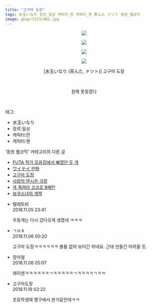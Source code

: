 ```yaml
---
title: "고구마 도장"
tags: 水玉いなり 장르_일상 캐릭터_란 캐릭터_첸 茶んた ドツト 동방_웹코믹
image: ghap/5133/001.jpg
---
```

<div class="article">
<p style="text-align: center; clear: none; float: none;"><img src="{{ site.nasurl }}/ghap/5133/001.jpg"/></p>
<p style="text-align: center; clear: none; float: none;"><img src="{{ site.nasurl }}/ghap/5133/002.jpg"/></p>
<p style="text-align: center; clear: none; float: none;"><img src="{{ site.nasurl }}/ghap/5133/003.jpg"/></p>
<p style="text-align: center; clear: none; float: none;"><img src="{{ site.nasurl }}/ghap/5133/004.jpg"/></p>
<p style="text-align: center; clear: none; float: none;">[水玉いなり (茶んた, ドツト)] 고구마 도장</p>
<p style="text-align: center; clear: none; float: none;"><br/></p>
<p style="text-align: center; clear: none; float: none;">원제 못찾겠다</p>
<p><br/></p>
</div><div class="tagTrail">
<p>태그: </p>
<ul>
<li>水玉いなり</li>
<li>장르:일상</li>
<li>캐릭터:란</li>
<li>캐릭터:첸</li>
</ul>
</div><div class="another">
<p>'동방 웹코믹' 카테고리의 다른 글</p>
<ul>
<li><a href="/2018-11-13-ghap_5196">FUTA 작가 모음집에서 빠졌던 두 개</a></li>
<li><a href="/2018-11-05-ghap_5135">ワイテイ 만화</a></li>
<li><a href="/2018-11-05-ghap_5133">고구마 도장</a></li>
<li><a href="/2018-11-05-ghap_5127">사랑의 텐시온 극장</a></li>
<li><a href="/2018-10-24-ghap_4803">큭 죽여라 코코로 8패턴</a></li>
<li><a href="/2018-10-24-ghap_4790">보쿠소녀의 계책</a></li>
</ul>
</div><div class="cb_module cb_fluid">
<div class="cb_wrt cb_profile">
<div class="comment">
<ul>
<li class="cb_thumb_off" id="comment15368234">
<div class="cb_comment_area">
<div class="cb_info_area">
<div class="cb_section">
<span class="cb_nick_name">텔레토비</span>
</div>
<div class="cb_section">
<span class="cb_date">2018.11.05 23:41 </span>
</div>
</div>
<div class="cb_dsc_comment">
<p class="cb_dsc">
											우동게는 다시 갔다오게 생겼네 ㅋㅋㅋ
										</p>
</div>
</div></li>
<li class="cb_thumb_off" id="comment15368263">
<div class="cb_comment_area">
<div class="cb_info_area">
<div class="cb_section">
<span class="cb_nick_name">ㄱㅁㅎ</span>
</div>
<div class="cb_section">
<span class="cb_date">2018.11.06 00:20 </span>
</div>
</div>
<div class="cb_dsc_comment">
<p class="cb_dsc">
											고구마 도장ㅋㅋㅋㅋㅋㅋ 볼품 없어 보이긴 하네요. 근데 만들긴 어려울 듯.
										</p>
</div>
</div></li>
<li class="cb_thumb_off" id="comment15368353">
<div class="cb_comment_area">
<div class="cb_info_area">
<div class="cb_section">
<span class="cb_nick_name">장마철</span>
</div>
<div class="cb_section">
<span class="cb_date">2018.11.06 05:07 </span>
</div>
</div>
<div class="cb_dsc_comment">
<p class="cb_dsc">
											레이센ㅋㅋㅋㅋㅋㅋㄱㅋㅋㅋㅋㅋㄱㅋㅋㅋㅋㄱㅋㄲ
										</p>
</div>
</div></li>
<li class="cb_thumb_off" id="comment15375085">
<div class="cb_comment_area">
<div class="cb_info_area">
<div class="cb_section">
<span class="cb_nick_name">고구마도장</span>
</div>
<div class="cb_section">
<span class="cb_date">2018.11.19 02:22 </span>
</div>
</div>
<div class="cb_dsc_comment">
<p class="cb_dsc">
											초등학생때 짱구에서 본거같은데ㅋㅋ
										</p>
</div>
</div></li>
</ul>
</div>
</div><!-- commentList close -->
</div>
